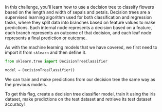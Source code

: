 In this challenge, you'll learn how to use a decision tree to classify flowers based on the length and width of sepals and petals. Decision trees are a supervised learning algorithm used for both classification and regression tasks, where they split data into branches based on feature values to make predictions. Each internal node represents a decision based on a feature, each branch represents an outcome of that decision, and each leaf node represents a final prediction or outcome.

As with the machine learning models that we have covered, we first need to import it from `sklearn` and then define it.
```python
from sklearn.tree import DecisionTreeClassifier

model = DecisionTreeClassifier()
```

We can train and make predictions from our decision tree the same way as the previous models.

To get this flag, create a decision tree classifier model, train it using the iris dataset, make predictions on the test dataset and retrieve its test dataset accuracy!